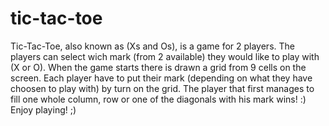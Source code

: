 # tic-tac-toe
 
Tic-Tac-Toe, also known as (Xs and Os), is a game for 2 players.
The players can select wich mark (from 2 available) they would like to play with (X or O).
When the game starts there is drawn a grid from 9 cells on the screen.
Each player have to put their mark (depending on what they have choosen to play with) by turn on the grid.
The player that first manages to fill one whole column, row or one of the diagonals with his mark wins! :)
Enjoy playing! ;)